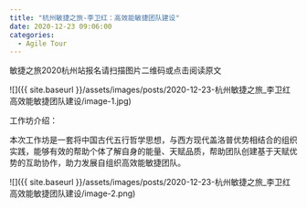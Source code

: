 ```yaml
---
title: "杭州敏捷之旅-李卫红：高效能敏捷团队建设"
date: 2020-12-23 09:06:00
categories:
  - Agile Tour
---
```

敏捷之旅2020杭州站报名请扫描图片二维码或点击阅读原文

![]({{ site.baseurl }}/assets/images/posts/2020-12-23-杭州敏捷之旅_李卫红高效能敏捷团队建设/image-1.jpg)

工作坊介绍：

本次工作坊是一套将中国古代五行哲学思想，与西方现代盖洛普优势相结合的组织实践，能够有效的帮助个体了解自身的能量、天赋品质，帮助团队创建基于天赋优势的互助协作，助力发展自组织高效能敏捷团队。

![]({{ site.baseurl }}/assets/images/posts/2020-12-23-杭州敏捷之旅_李卫红高效能敏捷团队建设/image-2.png)